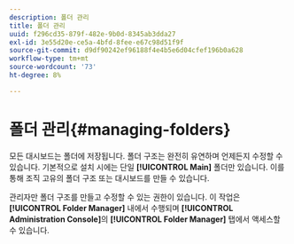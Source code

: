 ```yaml
---
description: 폴더 관리
title: 폴더 관리
uuid: f296cd35-879f-482e-9b0d-8345ab3dda27
exl-id: 3e55d20e-ce5a-4bfd-8fee-e67c98d51f9f
source-git-commit: d9df90242ef96188f4e4b5e6d04cfef196b0a628
workflow-type: tm+mt
source-wordcount: '73'
ht-degree: 8%

---
```


# 폴더 관리{#managing-folders}

모든 대시보드는 폴더에 저장됩니다. 폴더 구조는 완전히 유연하며 언제든지 수정할 수 있습니다. 기본적으로 설치 시에는 단일 **[!UICONTROL Main]** 폴더만 있습니다. 이를 통해 조직 고유의 폴더 구조 또는 대시보드를 만들 수 있습니다.

관리자만 폴더 구조를 만들고 수정할 수 있는 권한이 있습니다. 이 작업은 **[!UICONTROL Folder Manager]** 내에서 수행되며 **[!UICONTROL Administration Console]**&#x200B;의 **[!UICONTROL Folder Manager]** 탭에서 액세스할 수 있습니다.
